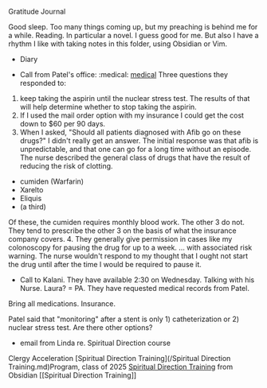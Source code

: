 Gratitude Journal 

Good sleep. Too many things coming up, but my preaching is behind me for a while. Reading. In particular a novel. I guess good for me. But also I have a rhythm I like with taking notes in this folder, using Obsidian or Vim.

- Diary 

- Call from Patel's office: :medical:  [medical](/medical.md) 
Three questions they responded to:
1. keep taking the aspirin until the nuclear stress test. The results of that will help determine whether to stop taking the aspirin.
2. If I used the mail order option with my insurance I could get the cost down to $60 per 90 days.
3. When I asked, "Should all patients diagnosed with Afib go on these drugs?" I didn't really get an answer. The initial response was that afib is unpredictable, and that one can go for a long time without an episode. The nurse described the general class of drugs that have the result of reducing the risk of clotting.

- cumiden (Warfarin)
- Xarelto
- Eliquis
- (a third)

Of these, the cumiden requires monthly blood work. The other 3 do not. They tend to prescribe the other 3 on the basis of what the insurance company covers. 
4. They generally give permission in cases like my colonoscopy for pausing the drug for up to a week. … with associated risk warning. The nurse wouldn't respond to my thought that I ought not start the drug until after the time I would be required to pause it. 

- Call to Kalani.
They have available 2:30 on Wednesday. Talking with his Nurse. Laura? = PA. They have requested medical records from Patel.

Bring all medications. Insurance. 

Patel said that "monitoring" after a stent is only 1) catheterization or 2) nuclear stress test. Are there other options?

- email from Linda re. Spiritual Direction course

Clergy Acceleration [Spiritual Direction Training](/Spiritual Direction Training.md)Program, class of 2025 
[Spiritual Direction Training](Spiritual%20Direction%20Training.md) from Obsidian [[Spiritual Direction Training]] 
